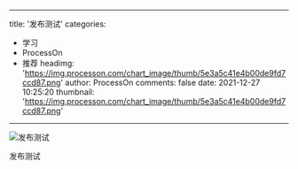 
---
title: '发布测试'
categories: 
 - 学习
 - ProcessOn
 - 推荐
headimg: 'https://img.processon.com/chart_image/thumb/5e3a5c41e4b00de9fd7ccd87.png'
author: ProcessOn
comments: false
date: 2021-12-27 10:25:20
thumbnail: 'https://img.processon.com/chart_image/thumb/5e3a5c41e4b00de9fd7ccd87.png'
---

<div>   
<img class="thumb" alt="发布测试" src="https://img.processon.com/chart_image/thumb/5e3a5c41e4b00de9fd7ccd87.png" referrerpolicy="no-referrer">
<p>发布测试</p>  
</div>
            